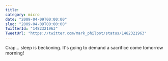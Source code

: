 ```yaml
---
title: 
category: micro
date: "2009-04-09T00:00:00"
slug: "2009-04-09T00:00:00"
TwitterId: "1482321963"
TweetUrl: "https://twitter.com/mark_philpot/status/1482321963"
---
```


Crap... sleep is beckoning. It's going to demand a sacrifice come tomorrow
morning!
